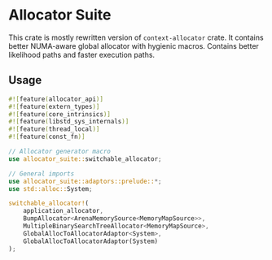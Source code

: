 # Allocator Suite

This crate is mostly rewritten version of `context-allocator` crate.
It contains better NUMA-aware global allocator with hygienic macros. 
Contains better likelihood paths and faster execution paths.

## Usage
```rust
#![feature(allocator_api)]
#![feature(extern_types)]
#![feature(core_intrinsics)]
#![feature(libstd_sys_internals)]
#![feature(thread_local)]
#![feature(const_fn)]

// Allocator generator macro
use allocator_suite::switchable_allocator;

// General imports
use allocator_suite::adaptors::prelude::*;
use std::alloc::System;

switchable_allocator!(
    application_allocator,
    BumpAllocator<ArenaMemorySource<MemoryMapSource>>,
    MultipleBinarySearchTreeAllocator<MemoryMapSource>,
    GlobalAllocToAllocatorAdaptor<System>,
    GlobalAllocToAllocatorAdaptor(System)
);
``` 
